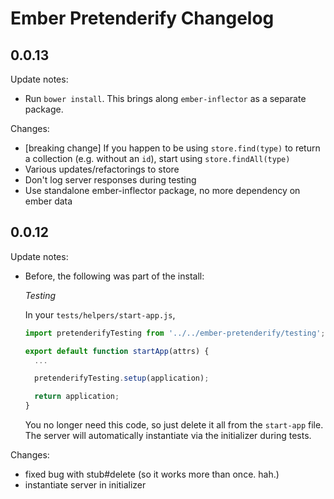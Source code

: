 # Ember Pretenderify Changelog

## 0.0.13
Update notes:

 - Run `bower install`. This brings along `ember-inflector` as a separate package.

Changes:

- [breaking change] If you happen to be using `store.find(type)` to return a collection (e.g. without an `id`), start using `store.findAll(type)`
- Various updates/refactorings to store
- Don't log server responses during testing
- Use standalone ember-inflector package, no more dependency on ember data

## 0.0.12
Update notes:
  - Before, the following was part of the install:

    *Testing*

    In your `tests/helpers/start-app.js`,

    ```js
    import pretenderifyTesting from '../../ember-pretenderify/testing';

    export default function startApp(attrs) {
      ...

      pretenderifyTesting.setup(application);

      return application;
    }
    ```

    You no longer need this code, so just delete it all from the `start-app` file. The server will automatically instantiate via the initializer during tests.

Changes:

- fixed bug with stub#delete (so it works more than once. hah.)
- instantiate server in initializer
